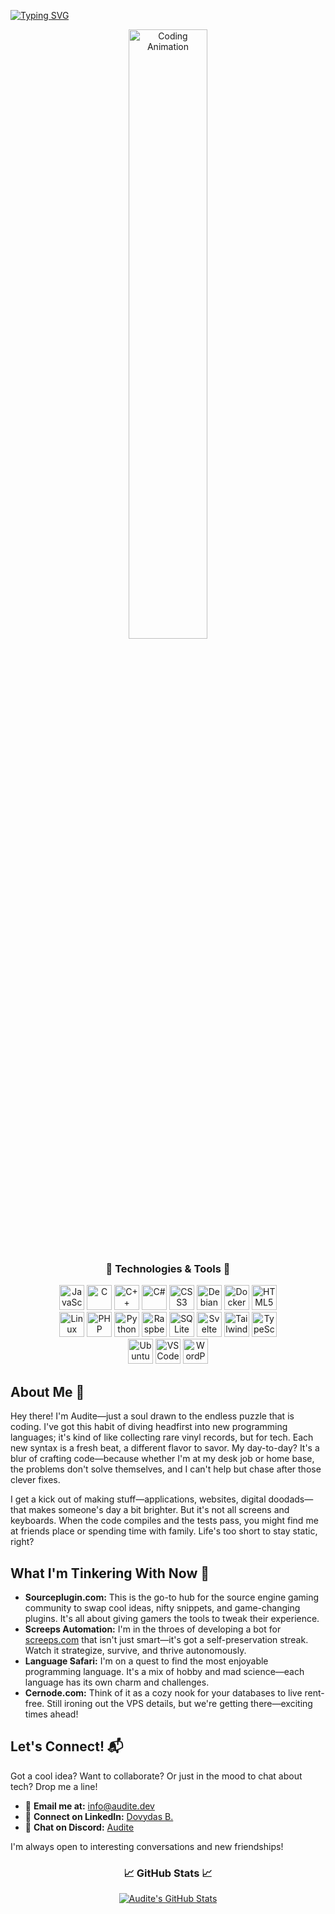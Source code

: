 [![Typing SVG](https://readme-typing-svg.demolab.com?font=Fira+Code&pause=1000&color=36F7DB&center=true&multiline=true&random=false&width=850&height=100&lines=Hi%2C+fellow+code+explorer!+%F0%9F%8C%9F;Ready+for+a+tech+treasure+hunt+in+my+repos%3F+%F0%9F%97%BA%EF%B8%8F%F0%9F%92%BB;Grab+your+gear%2C+let's+code+some+wonders+together!+%F0%9F%9B%A0%EF%B8%8F%E2%9C%A8)](https://git.io/typing-svg)

<p align="center">
  <img src="https://user-images.githubusercontent.com/74038190/212750155-3ceddfbd-19d3-40a3-87af-8d329c8323c4.gif" width="50%" alt="Coding Animation">
</p>

<h3 align="center">🔧 Technologies & Tools 🔧</h3>

<div align="center" style="max-width: 980px; margin: auto;">
  <!-- Row 1 -->
  <img src="https://cdn.jsdelivr.net/gh/devicons/devicon/icons/javascript/javascript-original.svg" height="40" alt="JavaScript" title="JavaScript" />
  <img src="https://cdn.jsdelivr.net/gh/devicons/devicon/icons/c/c-original.svg" height="40" alt="C" title="C" />
  <img src="https://cdn.jsdelivr.net/gh/devicons/devicon/icons/cplusplus/cplusplus-original.svg" height="40" alt="C++" title="C++" />
  <img src="https://cdn.jsdelivr.net/gh/devicons/devicon/icons/csharp/csharp-original.svg" height="40" alt="C#" title="C#" />
  <img src="https://cdn.jsdelivr.net/gh/devicons/devicon/icons/css3/css3-original.svg" height="40" alt="CSS3" title="CSS3" />
  <img src="https://cdn.jsdelivr.net/gh/devicons/devicon/icons/debian/debian-original.svg" height="40" alt="Debian" title="Debian" />
  <img src="https://cdn.jsdelivr.net/gh/devicons/devicon/icons/docker/docker-original.svg" height="40" alt="Docker" title="Docker" />
  <img src="https://cdn.jsdelivr.net/gh/devicons/devicon/icons/html5/html5-original.svg" height="40" alt="HTML5" title="HTML5" />

  <br/>

  <!-- Row 3 -->
  <img src="https://cdn.jsdelivr.net/gh/devicons/devicon/icons/linux/linux-original.svg" height="40" alt="Linux" title="Linux" />
  <img src="https://cdn.jsdelivr.net/gh/devicons/devicon/icons/php/php-original.svg" height="40" alt="PHP" title="PHP" />
  <img src="https://cdn.jsdelivr.net/gh/devicons/devicon/icons/python/python-original.svg" height="40" alt="Python" title="Python" />
  <img src="https://cdn.jsdelivr.net/gh/devicons/devicon/icons/raspberrypi/raspberrypi-original.svg" height="40" alt="Raspberry Pi" title="Raspberry Pi" />
  <img src="https://cdn.jsdelivr.net/gh/devicons/devicon/icons/sqlite/sqlite-original.svg" height="40" alt="SQLite" title="SQLite" />
  <img src="https://cdn.jsdelivr.net/gh/devicons/devicon/icons/svelte/svelte-original.svg" height="40" alt="Svelte" title="Svelte" />
  <img src="https://cdn.jsdelivr.net/gh/devicons/devicon/icons/tailwindcss/tailwindcss-original-wordmark.svg" height="40" alt="Tailwind CSS" title="Tailwind CSS" />
  <img src="https://cdn.jsdelivr.net/gh/devicons/devicon/icons/typescript/typescript-original.svg" height="40" alt="TypeScript" title="TypeScript" />

  <br/>
  
  <!-- Row 5 -->
  <img src="https://cdn.jsdelivr.net/gh/devicons/devicon/icons/ubuntu/ubuntu-plain.svg" height="40" alt="Ubuntu" title="Ubuntu" />
  <img src="https://cdn.jsdelivr.net/gh/devicons/devicon/icons/vscode/vscode-original.svg" height="40" alt="VS Code" title="VS Code" />
  <img src="https://cdn.jsdelivr.net/gh/devicons/devicon/icons/wordpress/wordpress-original.svg" height="40" alt="WordPress" title="WordPress" />
</div>

<!-- New Sections -->
## About Me 📖
Hey there! I'm Audite—just a soul drawn to the endless puzzle that is coding. I've got this habit of diving headfirst into new programming languages; it's kind of like collecting rare vinyl records, but for tech. Each new syntax is a fresh beat, a different flavor to savor. My day-to-day? It's a blur of crafting code—because whether I'm at my desk job or home base, the problems don't solve themselves, and I can't help but chase after those clever fixes.

I get a kick out of making stuff—applications, websites, digital doodads—that makes someone's day a bit brighter. But it's not all screens and keyboards. When the code compiles and the tests pass, you might find me at friends place or spending time with family. Life's too short to stay static, right?

## What I'm Tinkering With Now 🔭
- **Sourceplugin.com:** This is the go-to hub for the source engine gaming community to swap cool ideas, nifty snippets, and game-changing plugins. It's all about giving gamers the tools to tweak their experience.
- **Screeps Automation:** I'm in the throes of developing a bot for [screeps.com](https://screeps.com) that isn't just smart—it's got a self-preservation streak. Watch it strategize, survive, and thrive autonomously.
- **Language Safari:** I'm on a quest to find the most enjoyable programming language. It's a mix of hobby and mad science—each language has its own charm and challenges.
- **Cernode.com:** Think of it as a cozy nook for your databases to live rent-free. Still ironing out the VPS details, but we're getting there—exciting times ahead!

## Let's Connect! 📬
Got a cool idea? Want to collaborate? Or just in the mood to chat about tech? Drop me a line!

- 📧 **Email me at:** [info@audite.dev](mailto:info@audite.dev)
- 🔗 **Connect on LinkedIn:** [Dovydas B.](https://www.linkedin.com/in/dovydasb/)
- 💬 **Chat on Discord:** [Audite](https://discordapp.com/users/891639058177065020)

I'm always open to interesting conversations and new friendships!

<h3 align="center">📈 GitHub Stats 📈</h3>
<p align="center">
  <a href="https://github.com/Audite">
    <img alt="Audite's GitHub Stats" src="https://github-readme-stats.vercel.app/api?username=officialaudite&show_icons=true&theme=radical" />
  </a>
</p>
